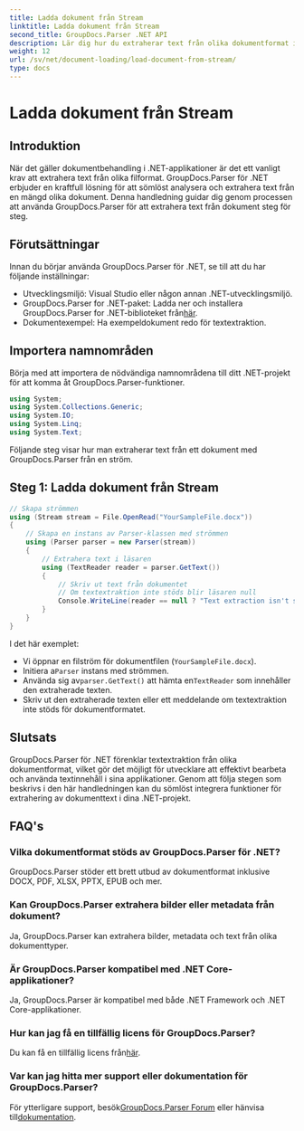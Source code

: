```yaml
---
title: Ladda dokument från Stream
linktitle: Ladda dokument från Stream
second_title: GroupDocs.Parser .NET API
description: Lär dig hur du extraherar text från olika dokumentformat i .NET med GroupDocs.Parser. Steg-för-steg guide med kodexempel.
weight: 12
url: /sv/net/document-loading/load-document-from-stream/
type: docs
---
```

# Ladda dokument från Stream

## Introduktion
När det gäller dokumentbehandling i .NET-applikationer är det ett vanligt krav att extrahera text från olika filformat. GroupDocs.Parser för .NET erbjuder en kraftfull lösning för att sömlöst analysera och extrahera text från en mängd olika dokument. Denna handledning guidar dig genom processen att använda GroupDocs.Parser för att extrahera text från dokument steg för steg.
## Förutsättningar
Innan du börjar använda GroupDocs.Parser för .NET, se till att du har följande inställningar:
- Utvecklingsmiljö: Visual Studio eller någon annan .NET-utvecklingsmiljö.
-  GroupDocs.Parser for .NET-paket: Ladda ner och installera GroupDocs.Parser for .NET-biblioteket från[här](https://releases.groupdocs.com/parser/net/).
- Dokumentexempel: Ha exempeldokument redo för textextraktion.
## Importera namnområden
Börja med att importera de nödvändiga namnområdena till ditt .NET-projekt för att komma åt GroupDocs.Parser-funktioner.
```csharp
using System;
using System.Collections.Generic;
using System.IO;
using System.Linq;
using System.Text;
```

Följande steg visar hur man extraherar text från ett dokument med GroupDocs.Parser från en ström.
## Steg 1: Ladda dokument från Stream
```csharp
// Skapa strömmen
using (Stream stream = File.OpenRead("YourSampleFile.docx"))
{
    // Skapa en instans av Parser-klassen med strömmen
    using (Parser parser = new Parser(stream))
    {
        // Extrahera text i läsaren
        using (TextReader reader = parser.GetText())
        {
            // Skriv ut text från dokumentet
            // Om textextraktion inte stöds blir läsaren null
            Console.WriteLine(reader == null ? "Text extraction isn't supported" : reader.ReadToEnd());
        }
    }
}
```
I det här exemplet:
- Vi öppnar en filström för dokumentfilen (`YourSampleFile.docx`).
-  Initiera a`Parser` instans med strömmen.
-  Använda sig av`parser.GetText()` att hämta en`TextReader` som innehåller den extraherade texten.
- Skriv ut den extraherade texten eller ett meddelande om textextraktion inte stöds för dokumentformatet.
## Slutsats
GroupDocs.Parser för .NET förenklar textextraktion från olika dokumentformat, vilket gör det möjligt för utvecklare att effektivt bearbeta och använda textinnehåll i sina applikationer. Genom att följa stegen som beskrivs i den här handledningen kan du sömlöst integrera funktioner för extrahering av dokumenttext i dina .NET-projekt.

## FAQ's
### Vilka dokumentformat stöds av GroupDocs.Parser för .NET?
GroupDocs.Parser stöder ett brett utbud av dokumentformat inklusive DOCX, PDF, XLSX, PPTX, EPUB och mer.
### Kan GroupDocs.Parser extrahera bilder eller metadata från dokument?
Ja, GroupDocs.Parser kan extrahera bilder, metadata och text från olika dokumenttyper.
### Är GroupDocs.Parser kompatibel med .NET Core-applikationer?
Ja, GroupDocs.Parser är kompatibel med både .NET Framework och .NET Core-applikationer.
### Hur kan jag få en tillfällig licens för GroupDocs.Parser?
 Du kan få en tillfällig licens från[här](https://purchase.groupdocs.com/temporary-license/).
### Var kan jag hitta mer support eller dokumentation för GroupDocs.Parser?
 För ytterligare support, besök[GroupDocs.Parser Forum](https://forum.groupdocs.com/c/parser/17) eller hänvisa till[dokumentation](https://tutorials.groupdocs.com/parser/net/).
